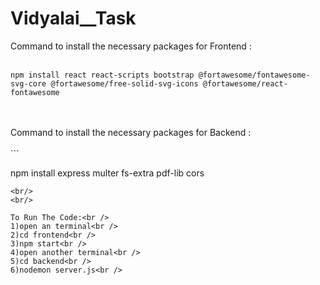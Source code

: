 # Vidyalai__Task
Command to install the necessary packages for Frontend :<br/>
<br/>
```
npm install react react-scripts bootstrap @fortawesome/fontawesome-svg-core @fortawesome/free-solid-svg-icons @fortawesome/react-fontawesome
``` 
<br/>
<br/>
Command to install the necessary packages for Backend :<br/>
<br/>
```

npm install express multer fs-extra pdf-lib cors
```
<br/>
<br/>

To Run The Code:<br />
1)open an terminal<br />
2)cd frontend<br />
3)npm start<br />
4)open another terminal<br />
5)cd backend<br />
6)nodemon server.js<br />
